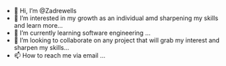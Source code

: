 - 👋 Hi, I’m @Zadrewells
- 👀 I’m interested in my growth as an individual amd sharpening my skills and learn more...
- 🌱 I’m currently learning software engineering ...
- 💞️ I’m looking to collaborate on any project that will grab my interest and sharpen my skills...
- 📫 How to reach me via email ...

<!---
Zadrewells/Zadrewells is a ✨ special ✨ repository because its `README.md` (this file) appears on your GitHub profile.
You can click the Preview link to take a look at your changes.
--->
